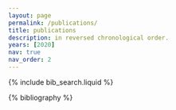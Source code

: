 ```yaml
---
layout: page
permalink: /publications/
title: publications
description: in reversed chronological order.
years: [2020]
nav: true
nav_order: 2
---
```


<!-- _pages/publications.md -->

<!-- Bibsearch Feature -->

{% include bib_search.liquid %}

<div class="publications">

{% bibliography %}

</div>
